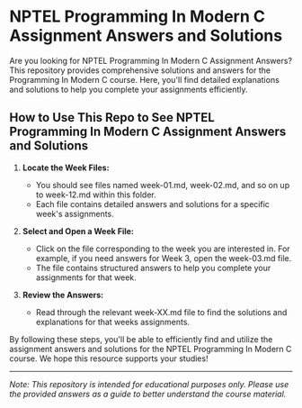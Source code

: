 # NPTEL Programming In Modern C Assignment Answers and Solutions

Are you looking for NPTEL Programming In Modern C Assignment Answers? This repository provides comprehensive solutions and answers for the Programming In Modern C course. Here, you'll find detailed explanations and solutions to help you complete your assignments efficiently.

## How to Use This Repo to See NPTEL Programming In Modern C Assignment Answers and Solutions

1. **Locate the Week Files:**
   - You should see files named week-01.md, week-02.md, and so on up to week-12.md within this folder.
   - Each file contains detailed answers and solutions for a specific week's assignments.

2. **Select and Open a Week File:**
   - Click on the file corresponding to the week you are interested in. For example, if you need answers for Week 3, open the week-03.md file.
   - The file contains structured answers to help you complete your assignments for that week.

3. **Review the Answers:**
   - Read through the relevant week-XX.md file to find the solutions and explanations for that weeks assignments.

By following these steps, you'll be able to efficiently find and utilize the assignment answers and solutions for the NPTEL Programming In Modern C course. We hope this resource supports your studies!

---
*Note: This repository is intended for educational purposes only. Please use the provided answers as a guide to better understand the course material.*